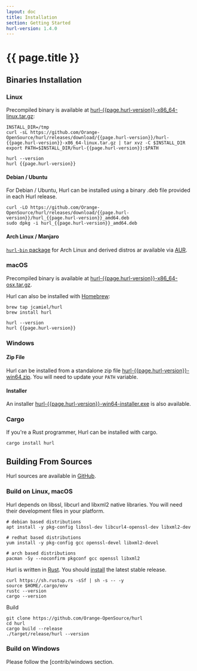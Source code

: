 ```yaml
---
layout: doc
title: Installation
section: Getting Started
hurl-version: 1.4.0
---
```

# {{ page.title }}

## Binaries Installation

### Linux

Precompiled binary is available at [hurl-{{page.hurl-version}}-x86_64-linux.tar.gz]:

```shell
INSTALL_DIR=/tmp
curl -sL https://github.com/Orange-OpenSource/hurl/releases/download/{{page.hurl-version}}/hurl-{{page.hurl-version}}-x86_64-linux.tar.gz | tar xvz -C $INSTALL_DIR
export PATH=$INSTALL_DIR/hurl-{{page.hurl-version}}:$PATH

hurl --version
hurl {{page.hurl-version}}
```


#### Debian / Ubuntu

For Debian / Ubuntu, Hurl can be installed using a binary .deb file provided in each Hurl release.

```shell
curl -LO https://github.com/Orange-OpenSource/hurl/releases/download/{{page.hurl-version}}/hurl_{{page.hurl-version}}_amd64.deb
sudo dpkg -i hurl_{{page.hurl-version}}_amd64.deb
```

#### Arch Linux / Manjaro

[`hurl-bin` package] for Arch Linux and derived distros ar available via [AUR].

### macOS

Precompiled binary is available at [hurl-{{page.hurl-version}}-x86_64-osx.tar.gz].

Hurl can also be installed with [Homebrew]:

```shell
brew tap jcamiel/hurl
brew install hurl

hurl --version
hurl {{page.hurl-version}}
```

### Windows

#### Zip File

Hurl can be installed from a standalone zip file [hurl-{{page.hurl-version}}-win64.zip]. You will need to update your `PATH` variable.


#### Installer

An installer [hurl-{{page.hurl-version}}-win64-installer.exe] is also available. 


### Cargo

If you're a Rust programmer, Hurl can be installed with cargo.

```
cargo install hurl
```

## Building From Sources

Hurl sources are available in [GitHub].

### Build on Linux, macOS

Hurl depends on libssl, libcurl and libxml2 native libraries. You will need their development files in your platform.

```shell
# debian based distributions
apt install -y pkg-config libssl-dev libcurl4-openssl-dev libxml2-dev

# redhat based distributions
yum install -y pkg-config gcc openssl-devel libxml2-devel

# arch based distributions
pacman -Sy --noconfirm pkgconf gcc openssl libxml2
```

Hurl is written in [Rust]. You should [install] the latest stable release.

```shell
curl https://sh.rustup.rs -sSf | sh -s -- -y
source $HOME/.cargo/env
rustc --version
cargo --version
```

Build

```shell
git clone https://github.com/Orange-OpenSource/hurl
cd hurl
cargo build --release
./target/release/hurl --version
```

### Build on Windows

Please follow the [contrib/windows section.

[GitHub]: https://github.com/Orange-OpenSource/hurl
[hurl-{{page.hurl-version}}-win64.zip]: https://github.com/Orange-OpenSource/hurl/releases/download/{{page.hurl-version}}/hurl-{{page.hurl-version}}-win64.zip
[hurl-{{page.hurl-version}}-win64-installer.exe]: https://github.com/Orange-OpenSource/hurl/releases/download/{{page.hurl-version}}/hurl-{{page.hurl-version}}-win64-installer.exe
[hurl-{{page.hurl-version}}-x86_64-osx.tar.gz]: https://github.com/Orange-OpenSource/hurl/releases/download/{{page.hurl-version}}/hurl-{{page.hurl-version}}-x86_64-osx.tar.gz
[hurl-{{page.hurl-version}}-x86_64-linux.tar.gz]: https://github.com/Orange-OpenSource/hurl/releases/download/{{page.hurl-version}}/hurl-{{page.hurl-version}}-x86_64-linux.tar.gz
[Homebrew]: https://brew.sh
[AUR]: https://wiki.archlinux.org/index.php/Arch_User_Repository
[`hurl-bin` package]: https://aur.archlinux.org/packages/hurl-bin/
[install]: https://www.rust-lang.org/tools/install
[Rust]: https://www.rust-lang.org
[contrib/windows section]: https://github.com/Orange-OpenSource/hurl/contrib/windows/README.md



